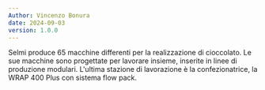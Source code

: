 ```yaml
---
Author: Vincenzo Bonura
date: 2024-09-03
version: 1.0.0
---
```


Selmi produce 65 macchine differenti per la realizzazione di cioccolato.
Le sue macchine sono progettate per lavorare insieme, inserite in linee di produzione modulari.
L'ultima stazione di lavorazione è la confezionatrice, la WRAP 400 Plus con sistema flow pack.
